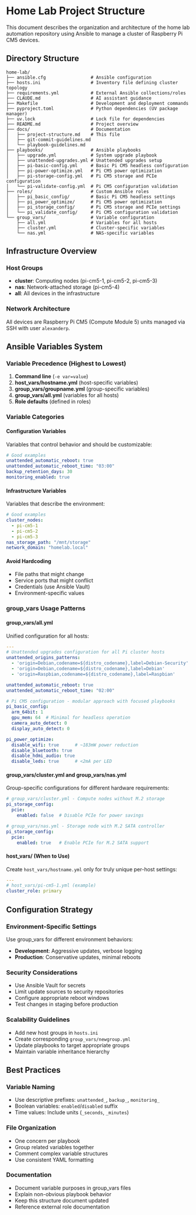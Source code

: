 # Home Lab Project Structure

This document describes the organization and architecture of the home lab automation repository using Ansible to manage a cluster of Raspberry Pi CM5 devices.

## Directory Structure

```
home-lab/
├── ansible.cfg                 # Ansible configuration
├── hosts.ini                   # Inventory file defining cluster topology
├── requirements.yml            # External Ansible collections/roles
├── CLAUDE.md                   # AI assistant guidance
├── Makefile                    # Development and deployment commands
├── pyproject.toml              # Python dependencies (UV package manager)
├── uv.lock                     # Lock file for dependencies
├── README.md                   # Project overview
├── docs/                       # Documentation
│   ├── project-structure.md    # This file
│   ├── git-commit-guidelines.md
│   └── playbook-guidelines.md
├── playbooks/                  # Ansible playbooks
│   ├── upgrade.yml             # System upgrade playbook
│   ├── unattended-upgrades.yml # Unattended upgrades setup
│   ├── pi-basic-config.yml     # Basic Pi CM5 headless configuration
│   ├── pi-power-optimize.yml   # Pi CM5 power optimization
│   ├── pi-storage-config.yml   # Pi CM5 storage and PCIe configuration
│   └── pi-validate-config.yml  # Pi CM5 configuration validation
├── roles/                      # Custom Ansible roles
│   ├── pi_basic_config/        # Basic Pi CM5 headless settings
│   ├── pi_power_optimize/      # Pi CM5 power optimization
│   ├── pi_storage_config/      # Pi CM5 storage and PCIe settings
│   └── pi_validate_config/     # Pi CM5 configuration validation
└── group_vars/                 # Variable configuration
    ├── all.yml                 # Variables for all hosts
    ├── cluster.yml             # Cluster-specific variables
    └── nas.yml                 # NAS-specific variables
```

## Infrastructure Overview

### Host Groups
- **cluster**: Computing nodes (pi-cm5-1, pi-cm5-2, pi-cm5-3)
- **nas**: Network-attached storage (pi-cm5-4)
- **all**: All devices in the infrastructure

### Network Architecture
All devices are Raspberry Pi CM5 (Compute Module 5) units managed via SSH with user `alexanderp`.

## Ansible Variables System

### Variable Precedence (Highest to Lowest)
1. **Command line** (`-e var=value`)
2. **host_vars/hostname.yml** (host-specific variables)
3. **group_vars/groupname.yml** (group-specific variables)
4. **group_vars/all.yml** (variables for all hosts)
5. **Role defaults** (defined in roles)

### Variable Categories

#### Configuration Variables
Variables that control behavior and should be customizable:
```yaml
# Good examples
unattended_automatic_reboot: true
unattended_automatic_reboot_time: "03:00"
backup_retention_days: 30
monitoring_enabled: true
```

#### Infrastructure Variables
Variables that describe the environment:
```yaml
# Good examples
cluster_nodes:
  - pi-cm5-1
  - pi-cm5-2
  - pi-cm5-3
nas_storage_path: "/mnt/storage"
network_domain: "homelab.local"
```

#### Avoid Hardcoding
- File paths that might change
- Service ports that might conflict
- Credentials (use Ansible Vault)
- Environment-specific values

### group_vars Usage Patterns

#### group_vars/all.yml
Unified configuration for all hosts:
```yaml
---
# Unattended upgrades configuration for all Pi cluster hosts
unattended_origins_patterns:
  - 'origin=Debian,codename=${distro_codename},label=Debian-Security'
  - 'origin=Debian,codename=${distro_codename},label=Debian'
  - 'origin=Raspbian,codename=${distro_codename},label=Raspbian'

unattended_automatic_reboot: true
unattended_automatic_reboot_time: "02:00"

# Pi CM5 configuration - modular approach with focused playbooks
pi_basic_config:
  arm_64bit: 1
  gpu_mem: 64  # Minimal for headless operation
  camera_auto_detect: 0
  display_auto_detect: 0

pi_power_optimize:
  disable_wifi: true      # ~183mW power reduction
  disable_bluetooth: true
  disable_hdmi_audio: true
  disable_leds: true      # <2mA per LED
```

#### group_vars/cluster.yml and group_vars/nas.yml
Group-specific configurations for different hardware requirements:
```yaml
# group_vars/cluster.yml - Compute nodes without M.2 storage
pi_storage_config:
  pcie:
    enabled: false  # Disable PCIe for power savings

# group_vars/nas.yml - Storage node with M.2 SATA controller
pi_storage_config:
  pcie:
    enabled: true   # Enable PCIe for M.2 SATA support
```

#### host_vars/ (When to Use)
Create `host_vars/hostname.yml` only for truly unique per-host settings:
```yaml
---
# host_vars/pi-cm5-1.yml (example)
cluster_role: primary
```

## Configuration Strategy

### Environment-Specific Settings
Use group_vars for different environment behaviors:
- **Development**: Aggressive updates, verbose logging
- **Production**: Conservative updates, minimal reboots

### Security Considerations
- Use Ansible Vault for secrets
- Limit update sources to security repositories
- Configure appropriate reboot windows
- Test changes in staging before production

### Scalability Guidelines
- Add new host groups in `hosts.ini`
- Create corresponding `group_vars/newgroup.yml`
- Update playbooks to target appropriate groups
- Maintain variable inheritance hierarchy

## Best Practices

### Variable Naming
- Use descriptive prefixes: `unattended_`, `backup_`, `monitoring_`
- Boolean variables: `enabled`/`disabled` suffix
- Time values: Include units (`_seconds`, `_minutes`)

### File Organization
- One concern per playbook
- Group related variables together
- Comment complex variable structures
- Use consistent YAML formatting

### Documentation
- Document variable purposes in group_vars files
- Explain non-obvious playbook behavior
- Keep this structure document updated
- Reference external role documentation
